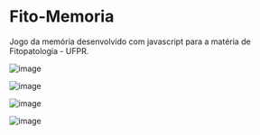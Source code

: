 # Fito-Memoria
Jogo da memória desenvolvido com javascript para a matéria de Fitopatologia - UFPR. 




![image](https://user-images.githubusercontent.com/50418764/93025966-c714ed80-f5d8-11ea-921e-23a215a71559.png)

![image](https://user-images.githubusercontent.com/50418764/93026009-16f3b480-f5d9-11ea-8317-29f11bc426ba.png)

![image](https://user-images.githubusercontent.com/50418764/85964496-3ee75a80-b990-11ea-89a6-fee43f5ef749.png)

![image](https://user-images.githubusercontent.com/50418764/93026048-6c2fc600-f5d9-11ea-8ea6-f222f444df8d.png)
